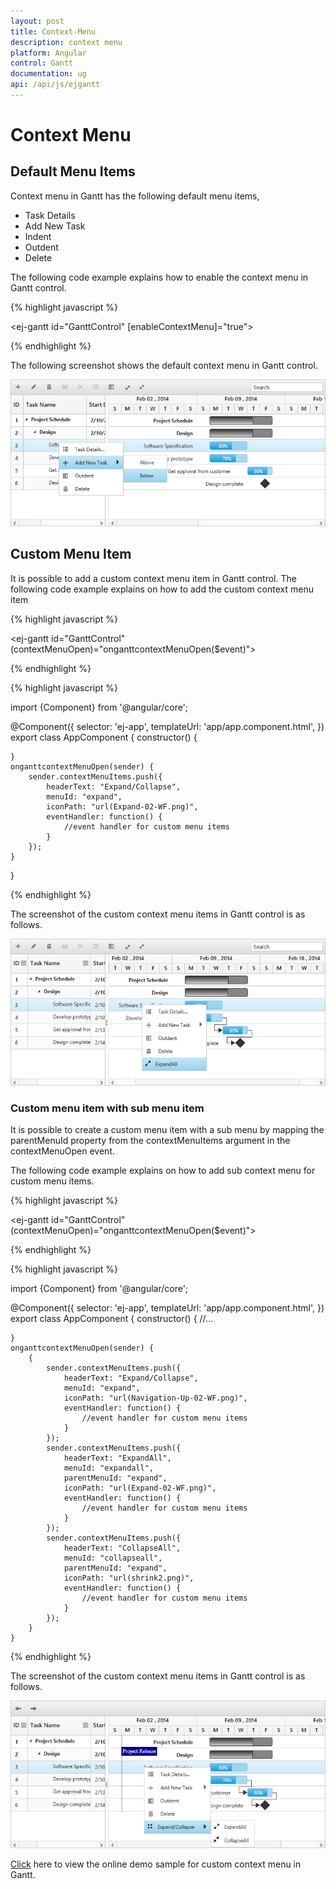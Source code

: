 ```yaml
---
layout: post
title: Context-Menu
description: context menu
platform: Angular
control: Gantt
documentation: ug
api: /api/js/ejgantt
---
```

# Context Menu

## Default Menu Items

Context menu in Gantt has the following default menu items,

* Task Details
* Add New Task
* Indent
* Outdent
* Delete

The following code example explains how to enable the context menu in Gantt control.

{% highlight javascript %}

<ej-gantt id="GanttControl" [enableContextMenu]="true">
</ej-gantt>

{% endhighlight %}

The following screenshot shows the default context menu in Gantt control.

![](Context-Menu_images/Context-Menu_img1.png)

## Custom Menu Item

It is possible to add a custom context menu item in Gantt control. The following code example explains on how to add the custom context menu item

{% highlight javascript %}

<ej-gantt id="GanttControl" (contextMenuOpen)="onganttcontextMenuOpen($event)">
</ej-gantt>

{% endhighlight %}

{% highlight javascript %}

import {Component} from '@angular/core';

@Component({
    selector: 'ej-app',
    templateUrl: 'app/app.component.html',
})
export class AppComponent {
    constructor() {

    }
    onganttcontextMenuOpen(sender) {
        sender.contextMenuItems.push({
            headerText: "Expand/Collapse",
            menuId: "expand",
            iconPath: "url(Expand-02-WF.png)",
            eventHandler: function() {
                //event handler for custom menu items
            }
        });
    }
}

{% endhighlight %}

The screenshot of the custom context menu items in Gantt control is as follows.

![](Context-Menu_images/Context-Menu_img2.png)

### Custom menu item with sub menu item

It is possible to create a custom menu item with a sub menu by mapping the parentMenuId property from the contextMenuItems argument in the contextMenuOpen event.

The following code example explains on how to add sub context menu for custom menu items.

{% highlight javascript %}

<ej-gantt id="GanttControl" (contextMenuOpen)="onganttcontextMenuOpen($event)">
</ej-gantt>

{% endhighlight %}

{% highlight javascript %}

import {Component} from '@angular/core';

@Component({
    selector: 'ej-app',
    templateUrl: 'app/app.component.html',
})
export class AppComponent {
    constructor() {
      //...

    }
    onganttcontextMenuOpen(sender) {
        {
            sender.contextMenuItems.push({
                headerText: "Expand/Collapse",
                menuId: "expand",
                iconPath: "url(Navigation-Up-02-WF.png)",
                eventHandler: function() {
                    //event handler for custom menu items
                }
            });
            sender.contextMenuItems.push({
                headerText: "ExpandAll",
                menuId: "expandall",
                parentMenuId: "expand",
                iconPath: "url(Expand-02-WF.png)",
                eventHandler: function() {
                    //event handler for custom menu items
                }
            });
            sender.contextMenuItems.push({
                headerText: "CollapseAll",
                menuId: "collapseall",
                parentMenuId: "expand",
                iconPath: "url(shrink2.png)",
                eventHandler: function() {
                    //event handler for custom menu items
                }
            });
        }
    }

{% endhighlight %}

The screenshot of the custom context menu items in Gantt control is as follows.

![](Context-Menu_images/Context-Menu_img3.png)

[Click](http://js.syncfusion.com/demos/web/#!/bootstrap/gantt/contextmenu/customcontextmenu) here to view the online demo sample for custom context menu in Gantt.
